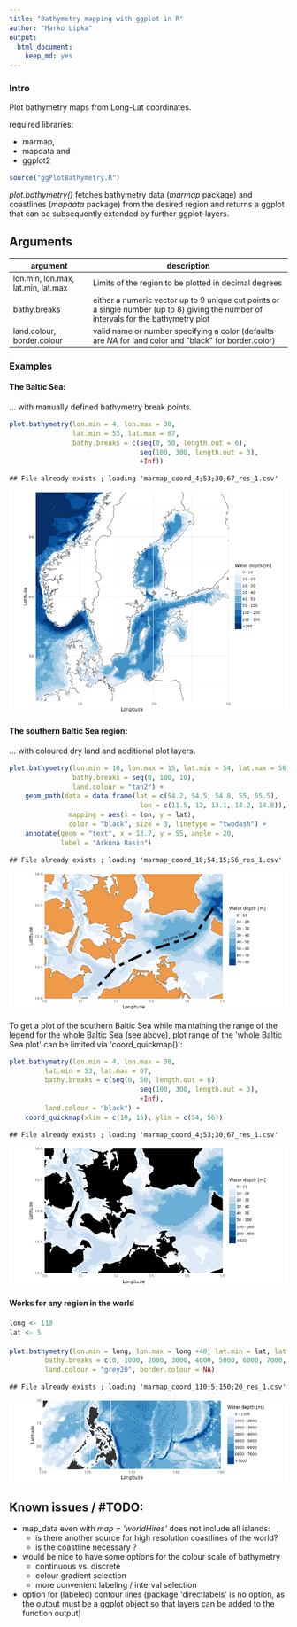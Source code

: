 ```yaml
---
title: "Bathymetry mapping with ggplot in R"
author: "Marko Lipka"
output: 
  html_document: 
    keep_md: yes
---
```




### Intro

Plot bathymetry maps from Long-Lat coordinates.

required libraries:  
 + marmap,
 + mapdata and 
 + ggplot2


```r
source("ggPlotBathymetry.R")
```

*plot.bathymetry()* fetches bathymetry data (*marmap* package) and coastlines (*mapdata* package) from the desired region and returns a ggplot that can be subsequently extended by further ggplot-layers.


## Arguments

argument | description 
---------|------------------------------------------------------------------------------
lon.min, lon.max, lat.min, lat.max | Limits of the region to be plotted in decimal degrees
bathy.breaks | either a numeric vector up to 9 unique cut points or a single number (up to 8) giving the number of intervals for the bathymetry plot
land.colour, border.colour | valid name or number specifying a color (defaults are *NA* for land.color and "black" for border.color)


### Examples

#### The Baltic Sea:
... with manually defined bathymetry break points.

```r
plot.bathymetry(lon.min = 4, lon.max = 30,
                lat.min = 53, lat.max = 67,
                bathy.breaks = c(seq(0, 50, length.out = 6),
                                 seq(100, 300, length.out = 3),
                                 +Inf))
```

```
## File already exists ; loading 'marmap_coord_4;53;30;67_res_1.csv'
```

![](README_files/figure-html/Map_BalticSea-1.png)<!-- -->


#### The southern Baltic Sea region:

... with coloured dry land and additional plot layers.


```r
plot.bathymetry(lon.min = 10, lon.max = 15, lat.min = 54, lat.max = 56, 
                bathy.breaks = seq(0, 100, 10),
                land.colour = "tan2") +
    geom_path(data = data.frame(lat = c(54.2, 54.5, 54.8, 55, 55.5),
                                 lon = c(11.5, 12, 13.1, 14.2, 14.8)),
               mapping = aes(x = lon, y = lat),
               color = "black", size = 3, linetype = "twodash") +
    annotate(geom = "text", x = 13.7, y = 55, angle = 20,
             label = "Arkona Basin")
```

```
## File already exists ; loading 'marmap_coord_10;54;15;56_res_1.csv'
```

![](README_files/figure-html/Map_SouthernBalticSea_ownDepRange-1.png)<!-- -->


To get a plot of the southern Baltic Sea while maintaining the range of the legend for the whole Baltic Sea (see above), plot range of the 'whole Baltic Sea plot' can be limited via 'coord_quickmap()':


```r
plot.bathymetry(lon.min = 4, lon.max = 30,
         lat.min = 53, lat.max = 67,
         bathy.breaks = c(seq(0, 50, length.out = 6),
                                 seq(100, 300, length.out = 3),
                                 +Inf),
         land.colour = "black") +
    coord_quickmap(xlim = c(10, 15), ylim = c(54, 56))
```

```
## File already exists ; loading 'marmap_coord_4;53;30;67_res_1.csv'
```

![](README_files/figure-html/Map_SouthernBalticSea-1.png)<!-- -->


#### Works for any region in the world


```r
long <- 110
lat <- 5

plot.bathymetry(lon.min = long, lon.max = long +40, lat.min = lat, lat.max = lat + 15, 
         bathy.breaks = c(0, 1000, 2000, 3000, 4000, 5000, 6000, 7000, +Inf),
         land.colour = "grey20", border.colour = NA)
```

```
## File already exists ; loading 'marmap_coord_110;5;150;20_res_1.csv'
```

![](README_files/figure-html/Map_randomRegion-1.png)<!-- -->


## Known issues / \#TODO:

* map_data even with *map = 'worldHires'* does not include all islands:
    + is there another source for high resolution coastlines of the world?
    + is the coastline necessary ?
* would be nice to have some options for the colour scale of bathymetry
    + continuous vs. discrete
    + colour gradient selection
    + more convenient labeling / interval selection
* option for (labeled) contour lines (package 'directlabels' is no option, as the output must be a ggplot object so that layers can be added to the function output)
